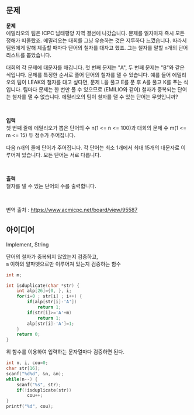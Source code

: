 ## 문제
**문제**  
에밀리오의 팀은 ICPC 남태평양 지역 결선에 나갔습니다. 문제를 읽자마자 즉시 모든 정해가 떠올랐죠. 에밀리오는 대회를 그냥 우승하는 것은 지루하다 느꼈습니다. 따라서 팀원에게 말해 제출할 때마다 단어의 철자를 대자고 했죠. 그는 철자를 말할 n개의 단어 리스트를 뽑았습니다.

대회의 각 문제에 대문자를 매깁니다. 첫 번째 문제는 "A", 두 번째 문제는 "B"와 같은 식입니다. 문제를 특정한 순서로 풀어 단어의 철자를 댈 수 있습니다. 예를 들어 에밀리오의 팀이 LEAK의 철자를 대고 싶다면, 문제 L을 풀고 E를 푼 후 A를 풀고 K를 푸는 식입니다. 팀마다 문제는 한 번만 풀 수 있으므로 (EMILIO와 같이) 철자가 중복되는 단어는 철자를 댈 수 없습니다. 에밀리오의 팀이 철자를 댈 수 있는 단어는 무엇입니까?

<br/>

**입력**  
첫 번째 줄에 에밀리오가 뽑은 단어의 수 n(1 <= n <= 100)과 대회의 문제 수 m(1 <= m <= 15) 두 정수가 주어집니다.

다음 n개의 줄에 단어가 주어집니다. 각 단어는 최소 1개에서 최대 15개의 대문자로 이루어져 있습니다. 모든 단어는 서로 다릅니다.

<br/>

**출력**  
철자를 댈 수 있는 단어의 수를 출력합니다.

<br/>

번역 출처 : https://www.acmicpc.net/board/view/95587

## 아이디어
Implement, String

단어의 철자가 중복되지 않았는지 검증하고,  
`m` 이하의 알파벳으로만 이루어져 있는지 검증하는 함수
```c
int m;

int isduplicate(char *str) {
	int alp[26]={0, }, i;
	for(i=0 ; str[i] ; i++) {
		if(alp[str[i]-'A'])
			return 1;
		if(str[i]>='A'+m)
			return 1;
		alp[str[i]-'A']=1;
	}
	return 0;
}
```
위 함수를 이용하여 입력하는 문자열마다 검증하면 된다.
```c
int n, i, cou=0;
char str[16];
scanf("%d%d", &n, &m);
while(n--) {
	scanf("%s", str);
	if(!isduplicate(str))
		cou++;
}
printf("%d", cou);
```